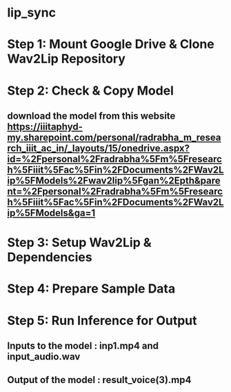 # lip_sync
# Step 1: Mount Google Drive & Clone Wav2Lip Repository
# Step 2: Check & Copy Model
## download the model from this website https://iiitaphyd-my.sharepoint.com/personal/radrabha_m_research_iiit_ac_in/_layouts/15/onedrive.aspx?id=%2Fpersonal%2Fradrabha%5Fm%5Fresearch%5Fiiit%5Fac%5Fin%2FDocuments%2FWav2Lip%5FModels%2Fwav2lip%5Fgan%2Epth&parent=%2Fpersonal%2Fradrabha%5Fm%5Fresearch%5Fiiit%5Fac%5Fin%2FDocuments%2FWav2Lip%5FModels&ga=1
# Step 3: Setup Wav2Lip & Dependencies
# Step 4: Prepare Sample Data
# Step 5: Run Inference for Output
## Inputs to the model : inp1.mp4  and  input_audio.wav
## Output of the model : result_voice(3).mp4
